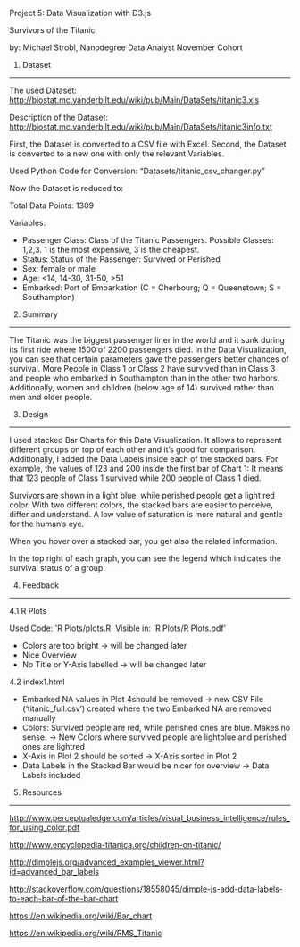 Project 5: Data Visualization with D3.js

Survivors of the Titanic

by: Michael Strobl, Nanodegree Data Analyst November Cohort


1. Dataset
--------------

The used Dataset: http://biostat.mc.vanderbilt.edu/wiki/pub/Main/DataSets/titanic3.xls

Description of the Dataset: http://biostat.mc.vanderbilt.edu/wiki/pub/Main/DataSets/titanic3info.txt

First, the Dataset is converted to a CSV file with Excel. Second, the Dataset is converted to a new one with only the relevant Variables.

Used Python Code for Conversion: “Datasets/titanic_csv_changer.py”

Now the Dataset is reduced to:

Total Data Points: 1309

Variables:
- Passenger Class: Class of the Titanic Passengers. Possible Classes: 1,2,3. 1 is the most expensive, 3 is the cheapest.
- Status: Status of the Passenger: Survived or Perished
- Sex: female or male
- Age: <14, 14-30, 31-50, >51
- Embarked: Port of Embarkation (C = Cherbourg; Q = Queenstown; S = Southampton)

2. Summary
--------------

The Titanic was the biggest passenger liner in the world and it sunk during its first ride where 1500 of 2200 passengers died. In the Data Visualization, you can see that certain parameters gave the passengers better chances of survival.
More People in Class 1 or Class 2 have survived than in Class 3 and people who embarked in Southampton than in the other two harbors. Additionally, women and children (below age of 14) survived rather than men and older people.

3. Design
--------------

I used stacked Bar Charts for this Data Visualization. It allows to represent different groups on top of each other and it’s good for comparison. Additionally, I added the Data Labels inside each of the stacked bars. For example, the values of 123 and 200 inside the first bar of Chart 1: It means that 123 people of Class 1 survived while 200 people of Class 1 died.

Survivors are shown in a light blue, while perished people get a light red color. With two different colors, the stacked bars are easier to perceive, differ and understand. A low value of saturation is more natural and gentle for the human’s eye.

When you hover over a stacked bar, you get also the related information.

In the top right of each graph, you can see the legend which indicates the survival status of a group.

4. Feedback
--------------

4.1 R Plots

Used Code: 'R Plots/plots.R'
Visible in: 'R Plots/R Plots.pdf'

- Colors are too bright
  -> will be changed later
- Nice Overview
- No Title or Y-Axis labelled
  -> will be changed later

4.2 index1.html

- Embarked NA values in Plot 4should be removed
	->  new CSV File (‘titanic_full.csv’) created where the two Embarked NA are 		removed manually
- Colors: Survived people are red, while perished ones are blue. Makes no sense.
	-> New Colors where survived people are lightblue and perished ones are lightred
- X-Axis in Plot 2 should be sorted
	-> X-Axis sorted in Plot 2
- Data Labels in the Stacked Bar would be nicer for overview
	-> Data Labels included



5. Resources
--------------

http://www.perceptualedge.com/articles/visual_business_intelligence/rules_for_using_color.pdf

http://www.encyclopedia-titanica.org/children-on-titanic/

http://dimplejs.org/advanced_examples_viewer.html?id=advanced_bar_labels

http://stackoverflow.com/questions/18558045/dimple-js-add-data-labels-to-each-bar-of-the-bar-chart

https://en.wikipedia.org/wiki/Bar_chart

https://en.wikipedia.org/wiki/RMS_Titanic
